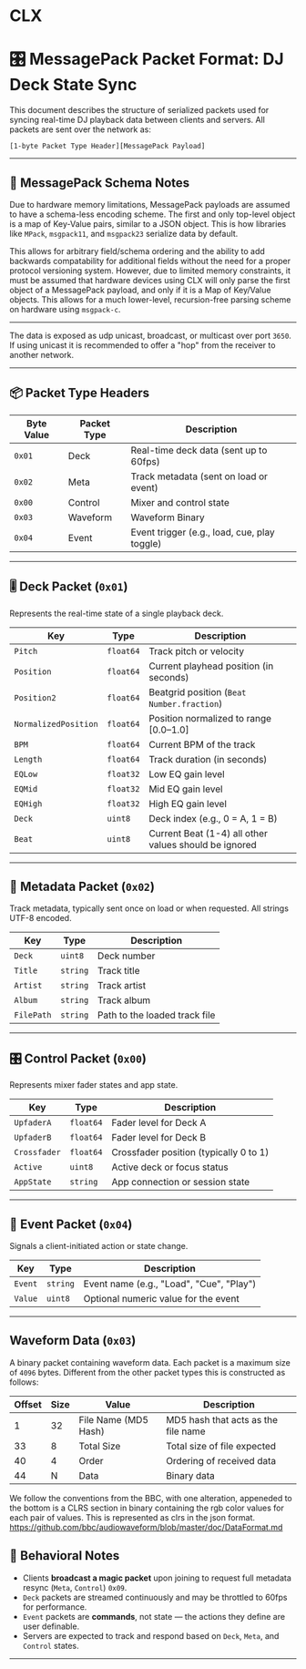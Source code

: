 # CLX

# 🎛️ MessagePack Packet Format: DJ Deck State Sync

This document describes the structure of serialized packets used for syncing real-time DJ playback data between clients and servers. All packets are sent over the network as:

```
[1-byte Packet Type Header][MessagePack Payload]
```

---

## 📄 MessagePack Schema Notes

Due to hardware memory limitations, MessagePack payloads are assumed to have a schema-less encoding  scheme.  The first and only top-level object is a map of Key-Value pairs, similar to a JSON object.  This is how libraries like `MPack`, `msgpack11`, and `msgpack23` serialize data by default.

This allows for arbitrary field/schema ordering and the ability to add backwards compatability for additional fields without the need for a proper protocol versioning system.  However, due to limited memory constraints, it must be assumed that hardware devices using CLX will only parse the first object of a MessagePack payload, and only if it is a Map of Key/Value objects.  This allows for a much lower-level, recursion-free parsing scheme on hardware using `msgpack-c`.

---

The data is exposed as udp unicast, broadcast, or multicast over port `3650`. If using unicast it is recommended to offer a "hop" from the receiver to another network.

---

## 📦 Packet Type Headers

| Byte Value | Packet Type | Description                                  |
|------------|-------------|----------------------------------------------|
| `0x01`     | Deck        | Real-time deck data (sent up to 60fps)       |
| `0x02`     | Meta        | Track metadata (sent on load or event)       |
| `0x00`     | Control     | Mixer and control state                      |
| `0x03`     | Waveform    | Waveform Binary                              |
| `0x04`     | Event       | Event trigger (e.g., load, cue, play toggle) |

---

## 🎚️ Deck Packet (`0x01`)

Represents the real-time state of a single playback deck.

| Key                 | Type     | Description                            |
|---------------------|----------|----------------------------------------|
| `Pitch`             | `float64`| Track pitch or velocity                |
| `Position`          | `float64`| Current playhead position (in seconds) |
| `Position2`         | `float64`| Beatgrid position (`Beat Number.fraction`)       |
| `NormalizedPosition`| `float64`| Position normalized to range [0.0–1.0] |
| `BPM`               | `float64`| Current BPM of the track               |
| `Length`            | `float64`| Track duration (in seconds)            |
| `EQLow`             | `float32`| Low EQ gain level                      |
| `EQMid`             | `float32`| Mid EQ gain level                      |
| `EQHigh`            | `float32`| High EQ gain level                     |
| `Deck`              | `uint8`  | Deck index (e.g., 0 = A, 1 = B)        |
| `Beat`              | `uint8`  | Current Beat (1-4) all other values should be ignored |

---

## 📝 Metadata Packet (`0x02`)

Track metadata, typically sent once on load or when requested. All strings UTF-8 encoded.

| Key         | Type       | Description                          |
|-------------|------------|--------------------------------------|
| `Deck`      | `uint8`    | Deck number                          |
| `Title`     | `string`   | Track title                          |
| `Artist`    | `string`   | Track artist                         |
| `Album`     | `string`   | Track album                          |
| `FilePath`  | `string`   | Path to the loaded track file        |

---

## 🎛️ Control Packet (`0x00`)

Represents mixer fader states and app state.

| Key         | Type       | Description                              |
|-------------|------------|------------------------------------------|
| `UpfaderA`  | `float64`  | Fader level for Deck A                   |
| `UpfaderB`  | `float64`  | Fader level for Deck B                   |
| `Crossfader`| `float64`  | Crossfader position (typically 0 to 1)   |
| `Active`    | `uint8`    | Active deck or focus status              |
| `AppState`  | `string`   | App connection or session state          |

---

## 🎯 Event Packet (`0x04`)

Signals a client-initiated action or state change.

| Key     | Type     | Description                              |
|---------|----------|------------------------------------------|
| `Event` | `string` | Event name (e.g., "Load", "Cue", "Play") |
| `Value` | `uint8`  | Optional numeric value for the event     |

---

## Waveform Data (`0x03`)

A binary packet containing waveform data. Each packet is a maximum size of `4096` bytes. Different from the other packet types this is constructed as follows:

| Offset  | Size | Value                | Description                              |
|---------|------|----------------------|------------------------------------------|
| 1       | 32   | File Name (MD5 Hash) | MD5 hash that acts as the file name |
| 33      |  8   | Total Size           | Total size of file expected  |
| 40      |  4   | Order                | Ordering of received data   |
| 44      |  N   | Data                 | Binary data  |

We follow the conventions from the BBC, with one alteration, appeneded to the bottom is a CLRS section in binary containing the rgb color values for each pair of values. This is represented as clrs in the json format.
https://github.com/bbc/audiowaveform/blob/master/doc/DataFormat.md

## 🧠 Behavioral Notes

- Clients **broadcast a magic packet** upon joining to request full metadata resync (`Meta`, `Control`) `0x09`.
- `Deck` packets are streamed continuously and may be throttled to 60fps for performance.
- `Event` packets are **commands**, not state — the actions they define are user definable.
- Servers are expected to track and respond based on `Deck`, `Meta`, and `Control` states.

---
